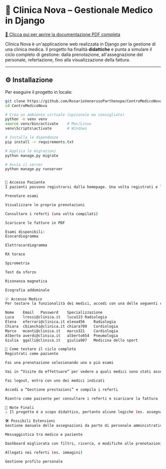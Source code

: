 # 🏥 Clinica Nova – Gestionale Medico in Django

[📄 Clicca qui per aprire la documentazione PDF completa](https://github.com/RosarioVenerusoParthenope/CentroMedicoNova/blob/main/Presentazione%20Progetto%20Clinica%20Nova/progetto%20clinica%20nova.pdf)

Clinica Nova è un'applicazione web realizzata in Django per la gestione di una clinica medica. Il progetto ha finalità **didattiche** e punta a simulare il ciclo completo di gestione: dalla prenotazione, all'assegnazione del personale, refertazione, fino alla visualizzazione della fattura.

---

## ⚙️ Installazione

Per eseguire il progetto in locale:

```bash
git clone https://github.com/RosarioVenerusoParthenope/CentroMedicoNova.git
cd CentroMedicoNova

# Crea un ambiente virtuale (opzionale ma consigliato)
python -m venv venv
source venv/bin/activate    # Mac/Linux
venv\Scripts\activate       # Windows

# Installa le dipendenze
pip install -r requirements.txt

# Applica le migrazioni
python manage.py migrate

# Avvia il server
python manage.py runserver


👤 Accesso Paziente
I pazienti possono registrarsi dalla homepage. Una volta registrati e loggati possono:

Prenotare esami

Visualizzare le proprie prenotazioni

Consultare i referti (una volta compilati)

Scaricare le fatture in PDF

Esami disponibili:
Ecocardiogramma

Elettrocardiogramma

RX torace

Spirometria

Test da sforzo

Risonanza magnetica

Ecografia addominale

🩺 Accesso Medico
Per testare la funzionalità dei medici, accedi con una delle seguenti credenziali:

Nome	Email	Password	Specializzazione
Luca	lrossi@clinica.it	luca123	Radiologia
Elena	eferrari@clinica.it	elena456	Radiologia
Chiara	cbianchi@clinica.it	chiara789	Cardiologia
Marco	mconti@clinica.it	marco321	Cardiologia
Alberto	averdi@clinica.it	alberto654	Pneumologia
Giulia	ggalli@clinica.it	giulia987	Medicina dello sport

🔄 Come testare il ciclo completo
Registrati come paziente

Fai una prenotazione selezionando uno o più esami

Vai in “Visite da effettuare” per vedere a quali medici sono stati assegnati gli esami

Fai logout, entra con uno dei medici indicati

Accedi a “Gestione prestazioni” e compila i referti

Rientra come paziente per consultare i referti e scaricare la fattura

📌 Note Finali
⚠️ Il progetto è a scopo didattico, pertanto alcune logiche (es. assegnazione automatica dei medici, date fittizie) sono state semplificate per agevolare la comprensione del flusso.

🛠️ Possibili Estensioni
Gestione manuale delle assegnazioni da parte di personale amministrativo

Messaggistica tra medico e paziente

Dashboard migliorata con filtri, ricerca, e modifiche alle prenotazioni

Allegati nei referti (es. immagini)

Gestione profilo personale
